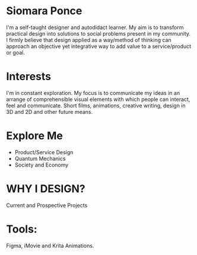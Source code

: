 # Siomara Ponce
I'm a self-taught designer and autodidact learner. My aim is to transform practical design into solutions to social problems present in my community.
I firmly believe that design applied as a way/method of thinking can approach an objective yet integrative way to add value to a service/product or goal.

# Interests
I'm in constant exploration. My focus is to communicate my ideas in an arrange of 
comprehensible visual elements with which people can interact, feel and communicate. 
Short films, animations, creative writing, design in 3D and 2D and other future means. 

# Explore Me

- Product/Service Design
- Quantum Mechanics
- Society and Economy


# WHY I DESIGN? 
Current and Prospective Projects

# Tools: 
Figma, iMovie and Krita Animations.  


